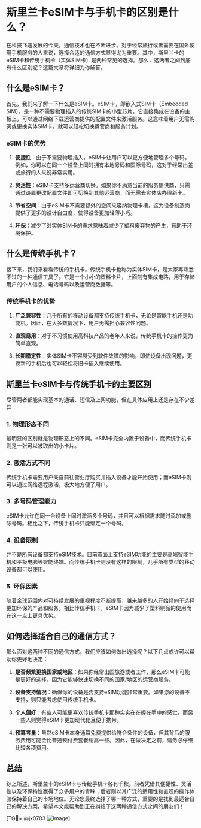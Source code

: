 # 斯里兰卡eSIM卡与手机卡的区别是什么？

在科技飞速发展的今天，通信技术也在不断进步。对于经常旅行或者需要在国外使用手机服务的人来说，选择合适的通信方式显得尤为重要。其中，斯里兰卡的eSIM卡和传统手机卡（实体SIM卡）是两种常见的选择。那么，这两者之间到底有什么区别呢？这篇文章将详细为你解答。

## 什么是eSIM卡？

首先，我们来了解一下什么是eSIM卡。eSIM卡，即嵌入式SIM卡（Embedded SIM），是一种不需要物理插入的传统SIM卡的小型芯片。它直接集成在设备的主板上，可以通过网络下载运营商提供的配置文件来激活服务。这意味着用户无需购买或更换实体SIM卡，就可以轻松切换运营商和服务计划。

### eSIM卡的优势

1. **便捷性**：由于不需要物理插入，eSIM卡让用户可以更方便地管理多个号码。例如，你可以在同一个设备上同时拥有本地号码和国际号码，这对于经常出差或旅行的人来说非常实用。
   
2. **灵活性**：eSIM卡支持多运营商切换。如果你不满意当前的服务提供商，只需通过设置更改配置文件即可切换到其他运营商，而无需去实体店办理新卡。

3. **节省空间**：由于eSIM卡不需要额外的空间来容纳物理卡槽，这为设备制造商提供了更多的设计自由度，使得设备更加轻薄小巧。

4. **环保**：减少了对实体SIM卡的需求意味着减少了塑料废弃物的产生，有助于环境保护。

## 什么是传统手机卡？

接下来，我们来看看传统的手机卡。传统手机卡也称为实体SIM卡，是大家再熟悉不过的一种通信工具了。它是一个小小的塑料卡片，上面刻有集成电路，用于存储用户的个人信息、电话号码以及运营商数据等。

### 传统手机卡的优势

1. **广泛兼容性**：几乎所有的移动设备都支持传统手机卡，无论是智能手机还是功能机。因此，在大多数情况下，用户无需担心兼容性问题。

2. **直观易用**：对于不习惯使用高科技产品的老年人来说，传统手机卡的操作更为简单直观。

3. **长期稳定性**：实体SIM卡不容易受到软件故障的影响，即使设备出现问题，更换新的手机后也可以轻松将旧卡插入继续使用。

## 斯里兰卡eSIM卡与传统手机卡的主要区别

尽管两者都能实现基本的通话、短信及上网功能，但在具体应用上还是存在不少差异：

### 1. 物理形态不同

最明显的区别就是物理形态上的不同。eSIM卡完全内置于设备中，而传统手机卡则是一张可以被取出的小卡片。

### 2. 激活方式不同

传统手机卡需要用户亲自前往营业厅购买并插入设备才能开始使用；而eSIM卡则可以通过网络远程激活，极大地方便了用户。

### 3. 多号码管理能力

eSIM卡允许在同一台设备上同时激活多个号码，并且可以根据需求随时添加或删除号码。相比之下，传统手机卡只能绑定一个号码。

### 4. 设备限制

并不是所有设备都支持eSIM技术。目前市面上支持eSIM功能的主要是高端智能手机和平板电脑等智能终端。而传统手机卡则没有这样的限制，几乎所有类型的移动设备都可以使用。

### 5. 环保因素

随着全球范围内对可持续发展的重视程度不断提高，越来越多的人开始倾向于选择更加环保的产品和服务。相比传统手机卡，eSIM卡因为减少了塑料制品的使用而在这一点上更具优势。

## 如何选择适合自己的通信方式？

那么面对这两种不同的通信方式，我们应该如何做出选择呢？以下几点或许可以帮助你更好地决定：

1. **是否频繁更换国家或地区**：如果你经常出国旅游或者工作，那么eSIM卡可能是更好的选择，因为它能够快速切换不同的国家/地区的运营商服务。

2. **设备支持情况**：确保你的设备是否支持eSIM功能非常重要。如果您的设备不支持，则只能考虑使用传统手机卡。

3. **个人偏好**：有些人可能更喜欢传统手机卡那种实实在在握在手中的感觉，而另一些人则觉得eSIM卡更加现代化且便于携带。

4. **预算考量**：虽然eSIM卡本身通常免费提供给符合条件的设备，但其背后的服务费用可能会比普通预付费套餐稍高一些。因此，在做决定之前，请务必仔细比较各项费用。

## 总结

综上所述，斯里兰卡的eSIM卡与传统手机卡各有千秋。前者凭借其便捷性、灵活性以及环保特性赢得了众多用户的青睐；后者则以其广泛的适用性和直观的操作体验保持着自己的市场地位。无论您最终选择了哪一种方式，重要的是找到最适合自己的解决方案。希望本文能帮助到正在纠结于这两种通信方式之间的朋友们！

[TG💪+ @jx0703 ![Image](https://github.com/user-attachments/assets/dbca1d08-cadb-493c-b0ec-ad6f7a83f270)]